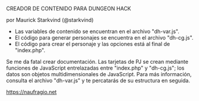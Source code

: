 CREADOR DE CONTENIDO PARA DUNGEON HACK

por Maurick Starkvind (@starkvind)

* Las variables de contenido se encuentran en el archivo "dh-var.js".
* El código para generar personajes se encuentra en el archivo "dh-cg.js".
* El código para crear el personaje y las opciones está al final de "index.php".

Se me da fatal crear documentación. Las tarjetas de PJ se crean mediante funciones de JavaScript entrelazadas entre "index.php" y "dh-cg.js"; los datos son objetos multidimensionales de JavaScript. Para más información, consulta el archivo "dh-var.js" y te percatarás de su estructura en seguida.

https://naufragio.net
